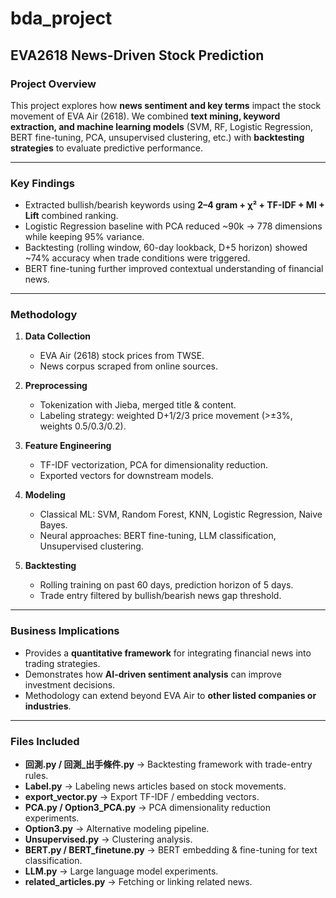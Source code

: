# bda_project

## EVA2618 News-Driven Stock Prediction

### Project Overview

This project explores how **news sentiment and key terms** impact the stock movement of EVA Air (2618).
We combined **text mining, keyword extraction, and machine learning models** (SVM, RF, Logistic Regression, BERT fine-tuning, PCA, unsupervised clustering, etc.) with **backtesting strategies** to evaluate predictive performance.

---

### Key Findings

* Extracted bullish/bearish keywords using **2–4 gram + χ² + TF-IDF + MI + Lift** combined ranking.
* Logistic Regression baseline with PCA reduced ~90k → 778 dimensions while keeping 95% variance.
* Backtesting (rolling window, 60-day lookback, D+5 horizon) showed ~74% accuracy when trade conditions were triggered.
* BERT fine-tuning further improved contextual understanding of financial news.

---

### Methodology

1. **Data Collection**

   * EVA Air (2618) stock prices from TWSE.
   * News corpus scraped from online sources.

2. **Preprocessing**

   * Tokenization with Jieba, merged title & content.
   * Labeling strategy: weighted D+1/2/3 price movement (>±3%, weights 0.5/0.3/0.2).

3. **Feature Engineering**

   * TF-IDF vectorization, PCA for dimensionality reduction.
   * Exported vectors for downstream models.

4. **Modeling**

   * Classical ML: SVM, Random Forest, KNN, Logistic Regression, Naive Bayes.
   * Neural approaches: BERT fine-tuning, LLM classification, Unsupervised clustering.

5. **Backtesting**

   * Rolling training on past 60 days, prediction horizon of 5 days.
   * Trade entry filtered by bullish/bearish news gap threshold.

---

### Business Implications

* Provides a **quantitative framework** for integrating financial news into trading strategies.
* Demonstrates how **AI-driven sentiment analysis** can improve investment decisions.
* Methodology can extend beyond EVA Air to **other listed companies or industries**.

---

### Files Included

* **回測.py / 回測_出手條件.py** → Backtesting framework with trade-entry rules.
* **Label.py** → Labeling news articles based on stock movements.
* **export_vector.py** → Export TF-IDF / embedding vectors.
* **PCA.py / Option3_PCA.py** → PCA dimensionality reduction experiments.
* **Option3.py** → Alternative modeling pipeline.
* **Unsupervised.py** → Clustering analysis.
* **BERT.py / BERT_finetune.py** → BERT embedding & fine-tuning for text classification.
* **LLM.py** → Large language model experiments.
* **related_articles.py** → Fetching or linking related news.


